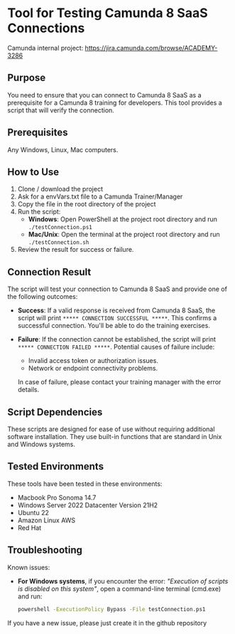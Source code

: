 # Tool for Testing Camunda 8 SaaS Connections

Camunda internal project: https://jira.camunda.com/browse/ACADEMY-3286

## Purpose

You need to ensure that you can connect to Camunda 8 SaaS as a prerequisite for a Camunda 8 training for developers.
This tool provides a script that will verify the connection.

## Prerequisites

Any Windows, Linux, Mac computers.

## How to Use

1. Clone / download the project
2. Ask for a envVars.txt file to a Camunda Trainer/Manager
3. Copy the file in the root directory of the project
4. Run the script:
   - **Windows**: Open PowerShell at the project root directory and run `./testConnection.ps1`
   - **Mac/Unix**: Open the terminal at the project root directory and run `./testConnection.sh`
5. Review the result for success or failure.

## Connection Result

The script will test your connection to Camunda 8 SaaS and provide one of the following outcomes:

- **Success**: If a valid response is received from Camunda 8 SaaS, the script will print `***** CONNECTION SUCCESSFUL *****`.
  This confirms a successful connection.
  You'll be able to do the training exercises.
- **Failure**: If the connection cannot be established, the script will print `***** CONNECTION FAILED *****`.
  Potential causes of failure include:

  - Invalid access token or authorization issues.
  - Network or endpoint connectivity problems.

  In case of failure, please contact your training manager with the error details.

## Script Dependencies

These scripts are designed for ease of use without requiring additional software installation.
They use built-in functions that are standard in Unix and Windows systems.

## Tested Environments

These tools have been tested in these environments:

- Macbook Pro Sonoma 14.7
- Windows Server 2022 Datacenter Version 21H2
- Ubuntu 22
- Amazon Linux AWS
- Red Hat

## Troubleshooting

Known issues:

- **For Windows systems**, if you encounter the error: _"Execution of scripts is disabled on this system"_, open a command-line terminal (cmd.exe) and run:
  ```bash
  powershell -ExecutionPolicy Bypass -File testConnection.ps1
  ```

If you have a new issue, please just create it in the github repository
